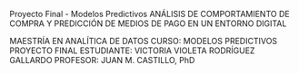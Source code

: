 Proyecto Final - Modelos Predictivos
ANÁLISIS DE COMPORTAMIENTO DE COMPRA Y PREDICCIÓN DE MEDIOS DE PAGO EN UN ENTORNO DIGITAL

MAESTRÍA EN ANALÍTICA DE DATOS
CURSO: MODELOS PREDICTIVOS
PROYECTO FINAL
ESTUDIANTE: VICTORIA VIOLETA RODRÍGUEZ GALLARDO 
PROFESOR: JUAN M. CASTILLO, PhD


